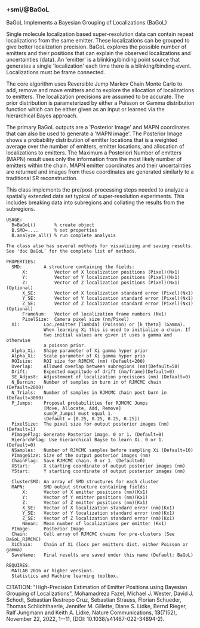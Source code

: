 ### +smi/@BaGoL

BaGoL Implements a Bayesian Grouping of Localizations (BaGoL)

Single molecule localization based super-resolution data can contain
repeat localizations from the same emitter. These localizations can be
grouped to give better localization precision.  BaGoL explores the
possible number of emitters and their positions that can explain the
observed localizations and uncertainties (data). An 'emitter' is a
blinking/binding point source that generates a single 'localization'
each time there is a blinking/binding event. Localizations must be
frame connected.

The core algorithm uses Reversible Jump Markov Chain Monte Carlo to
add, remove and move emitters and to explore the allocation of
localizations to emitters. The localization precisions are assumed to be
accurate. The prior distribution is parameterized by either a Poisson 
or Gamma distribution function which can be either given as an input or 
learned via the hierarchical Bayes approach.

The primary BaGoL outputs are a 'Posterior Image' and MAPN coordinates
that can also be used to generate a 'MAPN image'. The Posterior Image
shows a probability distribution of emitter locations that is a weighted
average over the number of emitters, emitter locations, and
allocation of localizations to emitters. The Maximum a Posteriori
Number of emitters (MAPN) result uses only the information from
the most likely number of emitters within the chain.  MAPN emitter 
coordinates and their uncertainties are returned and images from these 
coordinates are generated similarly to a traditional SR reconstruction.

This class implements the pre/post-processing steps needed to analyze
a spatially extended data set typical of super-resolution experiments.
This includes breaking data into subregions and collating the results
from the subregions.

```
USAGE:
  B=BaGoL()       % create object
  B.SMD=....      % set properties
  B.analyze_all() % run complete analysis

The class also has several methods for visualizing and saving results.
See 'doc BaGoL' for the complete list of methods.

PROPERTIES:
  SMD:        A structure containing the fields:
      X:          Vector of X localization positions (Pixel)(Nx1)
      Y:          Vector of Y localization positions (Pixel)(Nx1)
      Z:          Vector of Z localization positions (Pixel)(Nx1)(Optional)
      X_SE:       Vector of X localization standard error (Pixel)(Nx1)
      Y_SE:       Vector of Y localization standard error (Pixel)(Nx1)
      Z_SE:       Vector of Z localization standard error (Pixel)(Nx1)(Optional)
      FrameNum:   Vector of localization frame numbers (Nx1)
      PixelSize:  Camera pixel size (nm/Pixel) 
  Xi:         Loc./emitter [lambda] (Poisson) or [k theta] (Gamma).
              When learning Xi this is used to initialize a chain. If
              two initial values are given it uses a gamma and otherwise
              a poisson prior.
  Alpha_Xi:   Shape parameter of Xi gamma hyper prior
  Alpha_Xi:   Scale parameter of Xi gamma hyper prio
  ROIsize:    ROI size for RJMCMC (nm) (Default=200)
  Overlap:    Allowed overlap between subregions (nm)(Default=50)
  Drift:      Expected magnitude of drift (nm/frame)(Default=0)
  SE_Adjust:  Adjustement of localization precisions (nm) (Default=0)
  N_Burnin:   Number of samples in burn in of RJMCMC chain (Default=2000)
  N_Trials:   Number of samples in RJMCMC chain post burn in (Default=3000)
  P_Jumps:    Proposal probabilities for RJMCMC Jumps
              [Move, Allocate, Add, Remove]
              sum(P_Jumps) must equal 1.
              (Default = [0.25, 0.25, 0.25, 0.25])
  PixelSize:  The pixel size for output posterior images (nm) (Default=1)
  PImageFlag: Generate Posterior image. 0 or 1. (Default=0)
  HierarchFlag: Use hierarchical Bayse to learn Xi. 0 or 1. (Default=0)
  NSamples:   Number of RJMCMC samples before sampling Xi (Default=10)
  PImageSize: Size of the output posterior images (nm)
  ChainFlag:  Save RJMCMC chain. 0 or 1. (Default=0)
  XStart:     X starting coordinate of output posterior images (nm)
  YStart:     Y starting coordinate of output posterior images (nm)

  ClusterSMD: An array of SMD structures for each cluster
  MAPN:       SMD output structure containing fields:
      X:      Vector of X emitter positions (nm)(Kx1)
      Y:      Vector of Y emitter positions (nm)(Kx1)
      Z:      Vector of Z emitter positions (nm)(Kx1)
      X_SE:   Vector of X localization standard error (nm)(Kx1)
      Y_SE:   Vector of Y localization standard error (nm)(Kx1)
      Z_SE:   Vector of Z localization standard error (nm)(Kx1)
      Nmean:  Mean number of localizations per emitter (Kx1)
  PImage:     Posterior Image
  Chain:      Cell array of RJMCMC chains for pre-clusters (See BaGoL_RJMCMC)
  XiChain:    Chain of Xi (locs per emitters dist. either Poisson or gamma)
  SaveName:   Final results are saved under this name (Default: BaGoL)

REQUIRES:
  MATLAB 2016 or higher versions.
  Statistics and Machine learning toolbox.
```

CITATION: "High-Precision Estimation of Emitter Positions using Bayesian
          Grouping of Localizations", Mohamadreza Fazel, Michael J. Wester,
          David J. Schodt, Sebastian Restrepo Cruz, Sebastian Strauss,
          Florian Schueder, Thomas Schlichthaerle, Jennifer M. Gillette,
          Diane S. Lidke, Bernd Rieger, Ralf Jungmann and Keith A. Lidke,
          Nature Communications, **13**(7152), November 22, 2022, 1--11,
          (DOI: 10.1038/s41467-022-34894-2).
